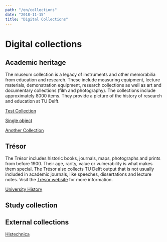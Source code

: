 ```yaml
---
path: "/en/collections"
date: "2018-11-15"
title: "Digital Collections"
---
```


# Digital collections

## Academic heritage

The museum collection is a legacy of instruments and other memorabilia from education and research. These include measuring equipment, lecture materials, demonstration equipment, research collections as well as art and documentary collections (film and photography). The collections include approximately 8000 items. They provide a picture of the history of research and education at TU Delft.

<div class="blocks">
<div class="block cutcorners w-4 h-4 image">

[Test Collection](/en/collections/test)
</div>
<div class="block cutcorners w-4 h-4 image">

[Single object](/en/collections/single-object-collection)
</div>
<div class="block cutcorners w-4 h-4 image">

[Another Collection](/en/collections/another-collection)
</div>
</div>

## Trésor

The Trésor includes historic books, journals, maps, photographs and prints from before 1900. Their age, rarity, value or vulnerability is what makes them special. The Trésor also collects TU Delft output that is not usually included in academic journals, like speeches, dissertations and lecture notes. Visit the [Trésor website](https://tresor.tudelft.nl) for more information.

<div class="blocks">

<div class="block cutcorners w-4 h-4 image">

[University History](/en/collections/university-history)
</div>

</div>

## Study collection

## External collections

<div class="blocks">

<div class="block cutcorners w-4 h-4 image">

[Histechnica](/en/collections/histechnica)
</div>

</div>